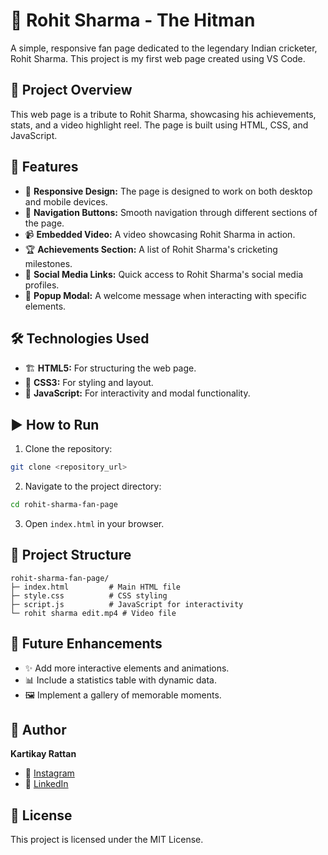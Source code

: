 # 🏏 Rohit Sharma - The Hitman

A simple, responsive fan page dedicated to the legendary Indian cricketer, Rohit Sharma. This project is my first web page created using VS Code.

## 🌟 Project Overview
This web page is a tribute to Rohit Sharma, showcasing his achievements, stats, and a video highlight reel. The page is built using HTML, CSS, and JavaScript.

## 🚀 Features
- 🎨 **Responsive Design:** The page is designed to work on both desktop and mobile devices.
- 🧭 **Navigation Buttons:** Smooth navigation through different sections of the page.
- 📹 **Embedded Video:** A video showcasing Rohit Sharma in action.
- 🏆 **Achievements Section:** A list of Rohit Sharma's cricketing milestones.
- 🔗 **Social Media Links:** Quick access to Rohit Sharma's social media profiles.
- 💬 **Popup Modal:** A welcome message when interacting with specific elements.

## 🛠️ Technologies Used
- 🏗️ **HTML5:** For structuring the web page.
- 🎨 **CSS3:** For styling and layout.
- 🧠 **JavaScript:** For interactivity and modal functionality.

## ▶️ How to Run
1. Clone the repository:
```sh
git clone <repository_url>
```
2. Navigate to the project directory:
```sh
cd rohit-sharma-fan-page
```
3. Open `index.html` in your browser.

## 📁 Project Structure
```
rohit-sharma-fan-page/
├─ index.html         # Main HTML file
├─ style.css          # CSS styling
├─ script.js          # JavaScript for interactivity
└─ rohit sharma edit.mp4 # Video file
```

## 🚧 Future Enhancements
- ✨ Add more interactive elements and animations.
- 📊 Include a statistics table with dynamic data.
- 🖼️ Implement a gallery of memorable moments.

## 👤 Author
**Kartikay Rattan**
- 📸 [Instagram](https://www.instagram.com/_kartikay.rattan28/)
- 💼 [LinkedIn](https://in.linkedin.com/in/kartikay-rattan-10b071326)

## 📄 License
This project is licensed under the MIT License.

